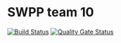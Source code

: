 # SWPP team 10
[![Build Status](https://travis-ci.com/swsnu/swpp2021-team10.svg?branch=main)](https://travis-ci.com/swsnu/swpp2021-team10)
[![Quality Gate Status](https://sonarcloud.io/api/project_badges/measure?project=swsnu_swpp2021-team10&metric=alert_status)](https://sonarcloud.io/dashboard?id=swsnu_swpp2021-team10)